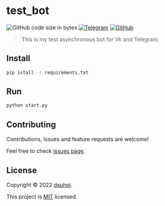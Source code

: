 # test_bot
![GitHub code size in bytes](https://img.shields.io/github/languages/code-size/dsuhoi/test_bot)
[![Telegram](https://badgen.net/badge/icon/telegram?icon=telegram&label)](https://t.me/math_test0_bot)
[![GitHub](https://img.shields.io/github/license/dsuhoi/test_bot)](https://github.com/dsuhoi/test_bot/blob/main/LICENSE)

> This is my test asynchronous bot for Vk and Telegram.

## Install
```sh
pip istall -r requirements.txt
```

## Run
```sh
python start.py
```

## Contributing

Contributions, issues and feature requests are welcome!

Feel free to check [issues page](https://github.com/dsuhoi/math_test_bot/issues).


## License

Copyright © 2022 [dsuhoi](https://github.com/dsuhoi).

This project is [MIT](https://github.com/dsuhoi/math_test_bot/blob/main/LICENSE) licensed.
